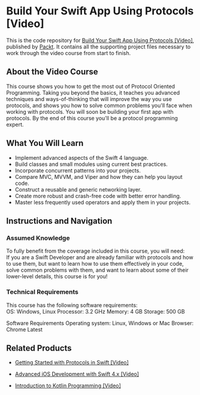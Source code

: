 # Build Your Swift App Using Protocols [Video]
This is the code repository for [Build Your Swift App Using Protocols [Video]](https://www.packtpub.com/application-development/build-your-swift-app-using-protocols-video?utm_source=github&utm_medium=repository&utm_campaign=9781787125858), published by [Packt](https://www.packtpub.com/?utm_source=github). It contains all the supporting project files necessary to work through the video course from start to finish.
## About the Video Course
This course shows you how to get the most out of Protocol Oriented Programming. Taking you beyond the basics, it teaches you advanced techniques and ways-of-thinking that will improve the way you use protocols, and shows you how to solve common problems you'll face when working with protocols. You will soon be building your first app with protocols. By the end of this course you'll be a protocol programming expert.


<H2>What You Will Learn</H2>
<DIV class=book-info-will-learn-text>
<UL>
<LI>Implement advanced aspects of the Swift 4 language. 
<LI>Build classes and small modules using current best practices. 
<LI>Incorporate concurrent patterns into your projects. 
<LI>Compare MVC, MVVM, and Viper and how they can help you layout code. 
<LI>Construct a reusable and generic networking layer. 
<LI>Create more robust and crash-free code with better error handling. 
<LI>Master less frequently used operators and apply them in your projects. </LI></UL></DIV>

## Instructions and Navigation
### Assumed Knowledge
To fully benefit from the coverage included in this course, you will need:<br/>
If you are a Swift Developer and are already familiar with protocols and how to use them, but want to learn how to use them effectively in your code, solve common problems with them, and want to learn about some of their lower-level details, this course is for you!		
### Technical Requirements
This course has the following software requirements:<br/>
OS: Windows, Linux
Processor: 3.2 GHz
Memory: 4 GB
Storage: 500 GB

Software Requirements
Operating system: Linux, Windows or Mac
Browser: Chrome Latest 


## Related Products
* [Getting Started with Protocols in Swift [Video]](https://www.packtpub.com/application-development/getting-started-protocols-swift-video?utm_source=github&utm_medium=repository&utm_campaign=9781788396967)

* [Advanced iOS Development with Swift 4.x [Video]](https://www.packtpub.com/web-development/advanced-ios-development-swift-4x-video?utm_source=github&utm_medium=repository&utm_campaign=9781788475556)

* [Introduction to Kotlin Programming [Video]](https://www.packtpub.com/application-development/introduction-kotlin-programming-video?utm_source=github&utm_medium=repository&utm_campaign=9781789804515)

